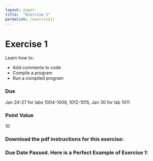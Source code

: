 ```yaml
---
layout: pages
title:  "Exercise 1"
permalink: /exercise1/
---
```


# Exercise 1

Learn how to:

- Add comments to code
- Compile a program
- Run a compiled program

### Due
Jan 24-27 for labs 1004-1009, 1012-1015, Jan 30 for lab 1011

### Point Value
10

### Download the pdf instructions for this exercise: 

### Due Date Passed. Here is a Perfect Example of Exercise 1:

